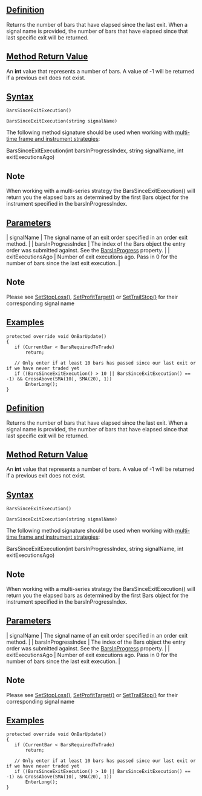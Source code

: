 ## [Definition](https://developer.ninjatrader.com/docs/desktop/barssinceexitexecution\#definition)

Returns the number of bars that have elapsed since the last exit. When a signal name is provided, the number of bars that have elapsed since that last specific exit will be returned.

## [Method Return Value](https://developer.ninjatrader.com/docs/desktop/barssinceexitexecution\#method-return-value)

An **int** value that represents a number of bars. A value of -1 will be returned if a previous exit does not exist.

## [Syntax](https://developer.ninjatrader.com/docs/desktop/barssinceexitexecution\#syntax)

`BarsSinceExitExecution()`

`BarsSinceExitExecution(string signalName)`

The following method signature should be used when working with [multi-time frame and instrument strategies](https://developer.ninjatrader.com/docs/desktop/multi_time_frame_instruments):

BarsSinceExitExecution(int barsInProgressIndex, string signalName, int exitExecutionsAgo)

## Note

When working with a multi-series strategy the BarsSinceExitExecution() will return you the elapsed bars as determined by the first Bars object for the instrument specified in the barsInProgressIndex.

## [Parameters](https://developer.ninjatrader.com/docs/desktop/barssinceexitexecution\#parameters)

| signalName | The signal name of an exit order specified in an order exit method. |
| barsInProgressIndex | The index of the Bars object the entry order was submitted against. See the [BarsInProgress](https://developer.ninjatrader.com/docs/desktop/barsinprogress) property. |
| exitExecutionsAgo | Number of exit executions ago. Pass in 0 for the number of bars since the last exit execution. |

## Note

Please see [SetStopLoss()](https://developer.ninjatrader.com/docs/desktop/setstoploss), [SetProfitTarget()](https://developer.ninjatrader.com/docs/desktop/setprofittarget) or [SetTrailStop()](https://developer.ninjatrader.com/docs/desktop/settrailstop) for their corresponding signal name

## [Examples](https://developer.ninjatrader.com/docs/desktop/barssinceexitexecution\#examples)

```jsx-150469391 csharp
protected override void OnBarUpdate()
{
   if (CurrentBar < BarsRequiredToTrade)
       return;

   // Only enter if at least 10 bars has passed since our last exit or if we have never traded yet
   if ((BarsSinceExitExecution() > 10 || BarsSinceExitExecution() == -1) && CrossAbove(SMA(10), SMA(20), 1))
       EnterLong();
}

```

## [Definition](https://developer.ninjatrader.com/docs/desktop/barssinceexitexecution\#definition)

Returns the number of bars that have elapsed since the last exit. When a signal name is provided, the number of bars that have elapsed since that last specific exit will be returned.

## [Method Return Value](https://developer.ninjatrader.com/docs/desktop/barssinceexitexecution\#method-return-value)

An **int** value that represents a number of bars. A value of -1 will be returned if a previous exit does not exist.

## [Syntax](https://developer.ninjatrader.com/docs/desktop/barssinceexitexecution\#syntax)

`BarsSinceExitExecution()`

`BarsSinceExitExecution(string signalName)`

The following method signature should be used when working with [multi-time frame and instrument strategies](https://developer.ninjatrader.com/docs/desktop/multi_time_frame_instruments):

BarsSinceExitExecution(int barsInProgressIndex, string signalName, int exitExecutionsAgo)

## Note

When working with a multi-series strategy the BarsSinceExitExecution() will return you the elapsed bars as determined by the first Bars object for the instrument specified in the barsInProgressIndex.

## [Parameters](https://developer.ninjatrader.com/docs/desktop/barssinceexitexecution\#parameters)

| signalName | The signal name of an exit order specified in an order exit method. |
| barsInProgressIndex | The index of the Bars object the entry order was submitted against. See the [BarsInProgress](https://developer.ninjatrader.com/docs/desktop/barsinprogress) property. |
| exitExecutionsAgo | Number of exit executions ago. Pass in 0 for the number of bars since the last exit execution. |

## Note

Please see [SetStopLoss()](https://developer.ninjatrader.com/docs/desktop/setstoploss), [SetProfitTarget()](https://developer.ninjatrader.com/docs/desktop/setprofittarget) or [SetTrailStop()](https://developer.ninjatrader.com/docs/desktop/settrailstop) for their corresponding signal name

## [Examples](https://developer.ninjatrader.com/docs/desktop/barssinceexitexecution\#examples)

```jsx-150469391 csharp
protected override void OnBarUpdate()
{
   if (CurrentBar < BarsRequiredToTrade)
       return;

   // Only enter if at least 10 bars has passed since our last exit or if we have never traded yet
   if ((BarsSinceExitExecution() > 10 || BarsSinceExitExecution() == -1) && CrossAbove(SMA(10), SMA(20), 1))
       EnterLong();
}

```